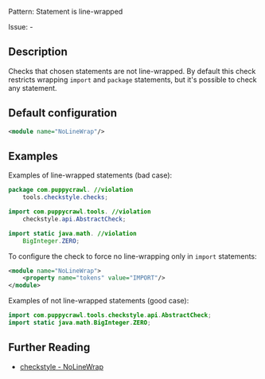 Pattern: Statement is line-wrapped

Issue: -

## Description

Checks that chosen statements are not line-wrapped. By default this check restricts wrapping `import` and `package` statements, but it's possible to check any statement. 

## Default configuration

```xml
<module name="NoLineWrap"/>
```

## Examples

Examples of line-wrapped statements (bad case):

```java
package com.puppycrawl. //violation
    tools.checkstyle.checks;

import com.puppycrawl.tools. //violation
    checkstyle.api.AbstractCheck;

import static java.math. //violation
    BigInteger.ZERO;
```

To configure the check to force no line-wrapping only in `import` statements:

```xml
<module name="NoLineWrap">
    <property name="tokens" value="IMPORT"/>
</module>
```


Examples of not line-wrapped statements (good case): 

```java
import com.puppycrawl.tools.checkstyle.api.AbstractCheck;
import static java.math.BigInteger.ZERO;
```


## Further Reading

* [checkstyle - NoLineWrap](http://checkstyle.sourceforge.net/config_whitespace.html#NoLineWrap)
